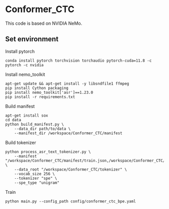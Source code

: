 # Conformer_CTC

This code is based on NVIDIA NeMo.

## Set environment
Install pytorch
```shell
conda install pytorch torchvision torchaudio pytorch-cuda=11.8 -c pytorch -c nvidia
```
Install nemo_toolkit
```shell
apt-get update && apt-get install -y libsndfile1 ffmpeg
pip install Cython packaging
pip install nemo_toolkit['asr']==1.23.0
pip install -r requirements.txt
```
Build manifest
```shell
apt-get install sox
cd data
python build_manifest.py \
    --data_dir path/to/data \
    --manifest_dir /workspace/Conformer_CTC/manifest
```
Build tokenizer
```shell
python process_asr_text_tokenizer.py \
    --manifest "/workspace/Conformer_CTC/manifest/train.json,/workspace/Conformer_CTC/manifest/valid.json,/workspace/Conformer_CTC/manifest/test.json" \
    --data_root "/workspace/Conformer_CTC/tokenizer" \
    --vocab_size 256 \
    --tokenizer "spe" \
    --spe_type "unigram"
```
Train
```shell
python main.py --config_path config/conformer_ctc_bpe.yaml
```

